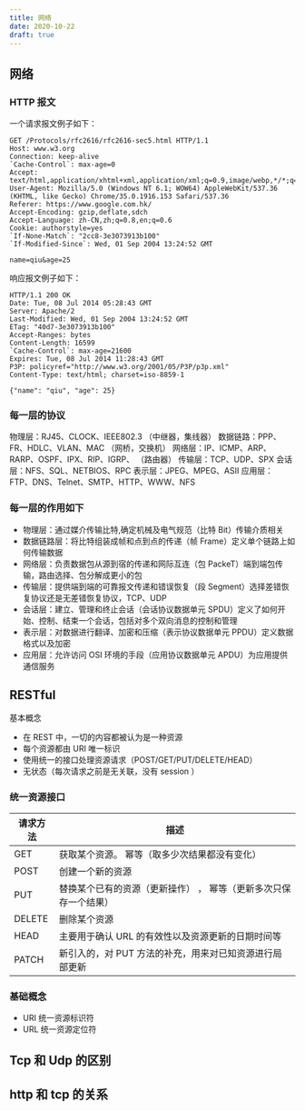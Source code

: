 ```yaml
---
title: 网络
date: 2020-10-22
draft: true
---
```


## 网络

### HTTP 报文

一个请求报文例子如下：

```
GET /Protocols/rfc2616/rfc2616-sec5.html HTTP/1.1
Host: www.w3.org
Connection: keep-alive
`Cache-Control`: max-age=0
Accept: text/html,application/xhtml+xml,application/xml;q=0.9,image/webp,*/*;q=0.8
User-Agent: Mozilla/5.0 (Windows NT 6.1; WOW64) AppleWebKit/537.36 (KHTML, like Gecko) Chrome/35.0.1916.153 Safari/537.36
Referer: https://www.google.com.hk/
Accept-Encoding: gzip,deflate,sdch
Accept-Language: zh-CN,zh;q=0.8,en;q=0.6
Cookie: authorstyle=yes
`If-None-Match`: "2cc8-3e3073913b100"
`If-Modified-Since`: Wed, 01 Sep 2004 13:24:52 GMT

name=qiu&age=25
```

响应报文例子如下：

```
HTTP/1.1 200 OK
Date: Tue, 08 Jul 2014 05:28:43 GMT
Server: Apache/2
Last-Modified: Wed, 01 Sep 2004 13:24:52 GMT
ETag: "40d7-3e3073913b100"
Accept-Ranges: bytes
Content-Length: 16599
`Cache-Control`: max-age=21600
Expires: Tue, 08 Jul 2014 11:28:43 GMT
P3P: policyref="http://www.w3.org/2001/05/P3P/p3p.xml"
Content-Type: text/html; charset=iso-8859-1

{"name": "qiu", "age": 25}
```

### 每一层的协议

物理层：RJ45、CLOCK、IEEE802.3 （中继器，集线器）
数据链路：PPP、FR、HDLC、VLAN、MAC （网桥，交换机）
网络层：IP、ICMP、ARP、RARP、OSPF、IPX、RIP、IGRP、 （路由器）
传输层：TCP、UDP、SPX
会话层：NFS、SQL、NETBIOS、RPC
表示层：JPEG、MPEG、ASII
应用层：FTP、DNS、Telnet、SMTP、HTTP、WWW、NFS

### 每一层的作用如下

- 物理层：通过媒介传输比特,确定机械及电气规范（比特 Bit）传输介质相关
- 数据链路层：将比特组装成帧和点到点的传递（帧 Frame）定义单个链路上如何传输数据
- 网络层：负责数据包从源到宿的传递和网际互连（包 PackeT）端到端包传输，路由选择、包分解成更小的包
- 传输层：提供端到端的可靠报文传递和错误恢复（段 Segment）选择差错恢复协议还是无差错恢复协议，TCP、UDP
- 会话层：建立、管理和终止会话（会话协议数据单元 SPDU）定义了如何开始、控制、结束一个会话，包括对多个双向消息的控制和管理
- 表示层：对数据进行翻译、加密和压缩（表示协议数据单元 PPDU）定义数据格式以及加密
- 应用层：允许访问 OSI 环境的手段（应用协议数据单元 APDU）为应用提供通信服务

## RESTful

基本概念

- 在 REST 中，一切的内容都被认为是一种资源
- 每个资源都由 URI 唯一标识
- 使用统一的接口处理资源请求（POST/GET/PUT/DELETE/HEAD）
- 无状态（每次请求之前是无关联，没有 session ）

### 统一资源接口

| 请求方法 | 描述                                                             |
| -------- | ---------------------------------------------------------------- |
| GET      | 获取某个资源。 幂等（取多少次结果都没有变化）                    |
| POST     | 创建一个新的资源                                                 |
| PUT      | 替换某个已有的资源（更新操作） ， 幂等（更新多次只保存一个结果） |
| DELETE   | 删除某个资源                                                     |
| HEAD     | 主要用于确认 URL 的有效性以及资源更新的日期时间等                |
| PATCH    | 新引入的，对 PUT 方法的补充，用来对已知资源进行局部更新          |

### 基础概念

- URI 统一资源标识符
- URL 统一资源定位符

## Tcp 和 Udp 的区别

## http 和 tcp 的关系
